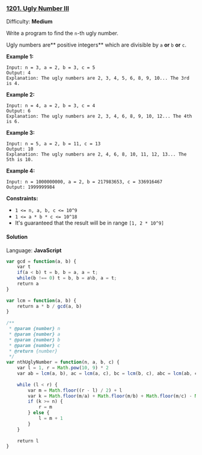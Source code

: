 ### [1201\. Ugly Number III](https://leetcode.com/problems/ugly-number-iii/)

Difficulty: **Medium**


Write a program to find the `n`-th ugly number.

Ugly numbers are** positive integers** which are divisible by `a` **or** `b` **or** `c`.

**Example 1:**

```
Input: n = 3, a = 2, b = 3, c = 5
Output: 4
Explanation: The ugly numbers are 2, 3, 4, 5, 6, 8, 9, 10... The 3rd is 4.
```

**Example 2:**

```
Input: n = 4, a = 2, b = 3, c = 4
Output: 6
Explanation: The ugly numbers are 2, 3, 4, 6, 8, 9, 10, 12... The 4th is 6.
```

**Example 3:**

```
Input: n = 5, a = 2, b = 11, c = 13
Output: 10
Explanation: The ugly numbers are 2, 4, 6, 8, 10, 11, 12, 13... The 5th is 10.
```

**Example 4:**

```
Input: n = 1000000000, a = 2, b = 217983653, c = 336916467
Output: 1999999984
```

**Constraints:**

*   `1 <= n, a, b, c <= 10^9`
*   `1 <= a * b * c <= 10^18`
*   It's guaranteed that the result will be in range `[1, 2 * 10^9]`


#### Solution

Language: **JavaScript**

```javascript
var gcd = function(a, b) {
    var t
    if(a < b) t = b, b = a, a = t; 
    while(b !== 0) t = b, b = a%b, a = t;
    return a
}
​
var lcm = function(a, b) {
    return a * b / gcd(a, b)
}
​
/**
 * @param {number} n
 * @param {number} a
 * @param {number} b
 * @param {number} c
 * @return {number}
 */
var nthUglyNumber = function(n, a, b, c) {
    var l = 1, r = Math.pow(10, 9) * 2
    var ab = lcm(a, b), ac = lcm(a, c), bc = lcm(b, c), abc = lcm(ab, c)
​
    while (l < r) {
        var m = Math.floor((r - l) / 2) + l
        var k = Math.floor(m/a) + Math.floor(m/b) + Math.floor(m/c) - Math.floor(m/ab) - Math.floor(m/ac) - Math.floor(m/bc) + Math.floor(m/abc)
        if (k >= n) {
            r = m
        } else {
            l = m + 1
        }
    }
​
    return l
}
```